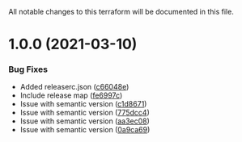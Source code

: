 All notable changes to this terraform will be documented in this file.

# 1.0.0 (2021-03-10)


### Bug Fixes

* Added releaserc.json ([c66048e](https://github.com/BorisLabs/terraform-aws-iam/commit/c66048e59240752fe97e778afda1f982267cc37b))
* Include release map ([fe6997c](https://github.com/BorisLabs/terraform-aws-iam/commit/fe6997c892976bb294be0831282791fb5bcf1f7d))
* Issue with semantic version ([c1d8671](https://github.com/BorisLabs/terraform-aws-iam/commit/c1d867165e0697b08f7530592174e69032014f4e))
* Issue with semantic version ([775dcc4](https://github.com/BorisLabs/terraform-aws-iam/commit/775dcc44d8a5da91a1329ee1ed40d308aea97696))
* Issue with semantic version ([aa3ec08](https://github.com/BorisLabs/terraform-aws-iam/commit/aa3ec086efa1e4d83d6ee1295624654fdc46877e))
* Issue with semantic version ([0a9ca69](https://github.com/BorisLabs/terraform-aws-iam/commit/0a9ca69e6e84febfb3bed74506c03bd2e1409827))
